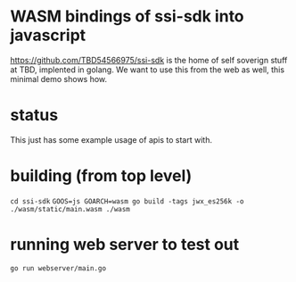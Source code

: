 # WASM bindings of ssi-sdk into javascript

https://github.com/TBD54566975/ssi-sdk is the home of self soverign stuff at TBD, implented in golang. 
We want to use this from the web as well, this minimal demo shows how.

# status
This just has some example usage of apis to start with.

# building (from top level)

`cd ssi-sdk`
`GOOS=js GOARCH=wasm go build -tags jwx_es256k -o ./wasm/static/main.wasm ./wasm`

# running web server to test out

`go run webserver/main.go`
